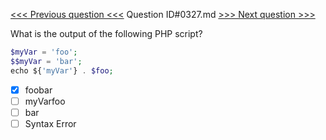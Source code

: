 [<<< Previous question <<<](0326.md)  Question ID#0327.md  [>>> Next question >>>](0328.md) 

What is the output of the following PHP script?

```php
$myVar = 'foo';
$$myVar = 'bar';
echo ${'myVar'} . $foo;
```

- [x] foobar
- [ ] myVarfoo
- [ ] bar
- [ ] Syntax Error
